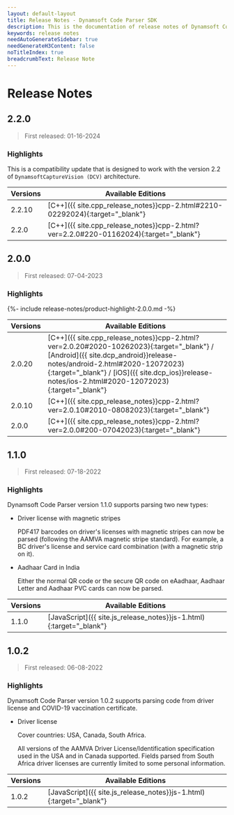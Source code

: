 ```yaml
---
layout: default-layout
title: Release Notes - Dynamsoft Code Parser SDK 
description: This is the documentation of release notes of Dynamsoft Code Parser SDK.
keywords: release notes
needAutoGenerateSidebar: true
needGenerateH3Content: false
noTitleIndex: true
breadcrumbText: Release Note
---
```


# Release Notes

## 2.2.0

 > First released: 01-16-2024

### Highlights

This is a compatibility update that is designed to work with the version 2.2 of `DynamsoftCaptureVision (DCV)` architecture.

| Versions | Available Editions                                                                      |
| -------- | --------------------------------------------------------------------------------------- |
| 2.2.10   | [C++]({{ site.cpp_release_notes}}cpp-2.html#2210-02292024){:target="_blank"} |
| 2.2.0   | [C++]({{ site.cpp_release_notes}}cpp-2.html?ver=2.2.0#220-01162024){:target="_blank"} |

## 2.0.0

 > First released: 07-04-2023

### Highlights

{%- include release-notes/product-highlight-2.0.0.md -%}

| Versions | Available Editions                                                                      |
| -------- | --------------------------------------------------------------------------------------- |
| 2.0.20   | [C++]({{ site.cpp_release_notes}}cpp-2.html?ver=2.0.20#2020-10262023){:target="_blank"} / [Android]({{ site.dcp_android}}release-notes/android-2.html#2020-12072023){:target="_blank"} / [iOS]({{ site.dcp_ios}}release-notes/ios-2.html#2020-12072023){:target="_blank"} |
| 2.0.10   | [C++]({{ site.cpp_release_notes}}cpp-2.html?ver=2.0.10#2010-08082023){:target="_blank"} |
| 2.0.0    | [C++]({{ site.cpp_release_notes}}cpp-2.html?ver=2.0.0#200-07042023){:target="_blank"}   |

## 1.1.0

 > First released: 07-18-2022

### Highlights

Dynamsoft Code Parser version 1.1.0 supports parsing two new types:

* Driver license with magnetic stripes 

    PDF417 barcodes on driver's licenses with magnetic stripes can now be parsed (following the AAMVA magnetic stripe standard). For example, a BC driver's license and service card combination (with a magnetic strip on it).

* Aadhaar Card in India

    Either the normal QR code or the secure QR code on eAadhaar, Aadhaar Letter and Aadhaar PVC cards can now be parsed.

| Versions | Available Editions                                                  |
| -------- | ------------------------------------------------------------------- |
| 1.1.0    | [JavaScript]({{ site.js_release_notes}}js-1.html){:target="_blank"} |

## 1.0.2

 > First released: 06-08-2022

### Highlights

Dynamsoft Code Parser version 1.0.2 supports parsing code from driver license and COVID-19 vaccination certificate.

* Driver license

    Cover countries: USA, Canada, South Africa.

    All versions of the AAMVA Driver License/Identification specification used in the USA and in Canada supported. Fields parsed from South Africa driver licenses are currently limited to some personal information.

| Versions | Available Editions                                                  |
| -------- | ------------------------------------------------------------------- |
| 1.0.2    | [JavaScript]({{ site.js_release_notes}}js-1.html){:target="_blank"} |
